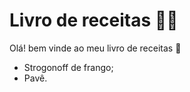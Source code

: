 # Livro de receitas :woman_cook:

Olá!  bem vinde ao meu livro de receitas :wave:

- Strogonoff de frango;
- Pavê.